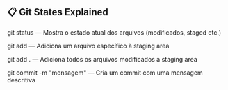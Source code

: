 ## 📋 Git States Explained

git status — Mostra o estado atual dos arquivos (modificados, staged etc.)

git add <arquivo> — Adiciona um arquivo específico à staging area

git add . — Adiciona todos os arquivos modificados à staging area

git commit -m "mensagem" — Cria um commit com uma mensagem descritiva